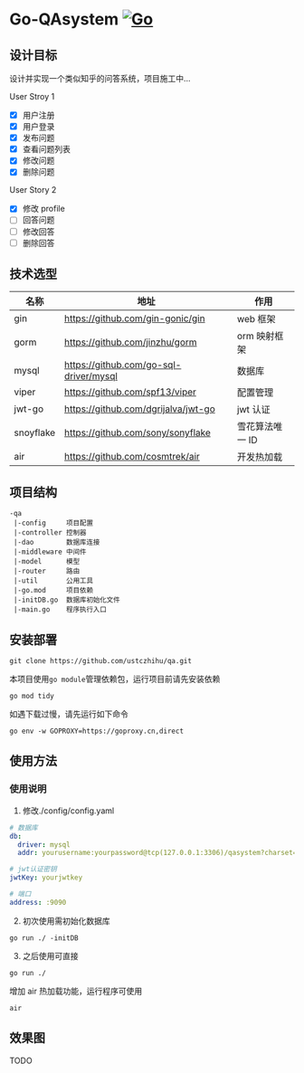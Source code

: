 # Go-QAsystem [![Go](https://img.shields.io/badge/language-Go-00ADD8.svg)](https://github.com/golang/go)

## 设计目标

设计并实现一个类似知乎的问答系统，项目施工中...

User Stroy 1

- [x] 用户注册
- [x] 用户登录
- [x] 发布问题
- [x] 查看问题列表
- [x] 修改问题
- [x] 删除问题

User Story 2

- [x] 修改 profile
- [ ] 回答问题
- [ ] 修改回答
- [ ] 删除回答

## 技术选型

| 名称      | 地址                                   | 作用            |
| --------- | -------------------------------------- | --------------- |
| gin       | https://github.com/gin-gonic/gin       | web 框架        |
| gorm      | https://github.com/jinzhu/gorm         | orm 映射框架    |
| mysql     | https://github.com/go-sql-driver/mysql | 数据库          |
| viper     | https://github.com/spf13/viper         | 配置管理        |
| jwt-go    | https://github.com/dgrijalva/jwt-go    | jwt 认证        |
| snoyflake | https://github.com/sony/sonyflake      | 雪花算法唯一 ID |
| air       | https://github.com/cosmtrek/air        | 开发热加载      |

## 项目结构

```
-qa
 |-config     项目配置
 |-controller 控制器
 |-dao        数据库连接
 |-middleware 中间件
 |-model      模型
 |-router     路由
 |-util       公用工具
 |-go.mod     项目依赖
 |-initDB.go  数据库初始化文件
 |-main.go    程序执行入口
```

## 安装部署

```shell
git clone https://github.com/ustczhihu/qa.git
```

本项目使用`go module`管理依赖包，运行项目前请先安装依赖

```shell
go mod tidy
```

如遇下载过慢，请先运行如下命令

```shell
go env -w GOPROXY=https://goproxy.cn,direct
```

## 使用方法

### 使用说明

1. 修改./config/config.yaml

```yaml
# 数据库
db:
  driver: mysql
  addr: yourusername:yourpassword@tcp(127.0.0.1:3306)/qasystem?charset=utf8mb4&parseTime=True&loc=Local

# jwt认证密钥
jwtKey: yourjwtkey

# 端口
address: :9090
```

2. 初次使用需初始化数据库

```shell
go run ./ -initDB
```

3. 之后使用可直接

```shell
go run ./
```

增加 air 热加载功能，运行程序可使用

```shell
air
```

## 效果图

TODO
